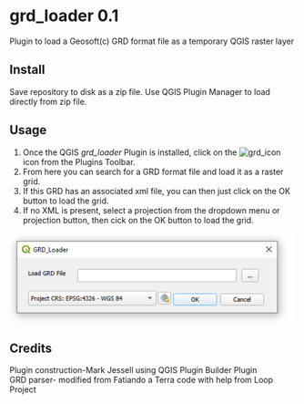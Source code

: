# grd_loader 0.1   

Plugin to load a Geosoft(c) GRD format file as a temporary QGIS raster layer    
   
## Install   

Save repository to disk as a zip file. Use QGIS Plugin Manager to load directly from zip file.

## Usage   

1. Once the QGIS *grd_loader* Plugin is installed, click on the ![grd_icon](icon.png) icon from the Plugins Toolbar.   
2. From here you can search for a GRD format file and load it as a raster grid.   
3. If this GRD has an associated xml file, you can then just click on the OK button to load the grid. 
4. If no XML is present, select a projection from the dropdown menu or projection button, then cick on the OK button to load the grid.    

 ![waxi_qf dialog](dialog.png) 

## Credits    
Plugin construction-Mark Jessell using QGIS Plugin Builder Plugin    
GRD parser- modified from Fatiando a Terra code with help from Loop Project    